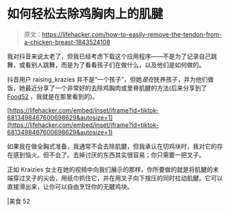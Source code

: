 # 如何轻松去除鸡胸肉上的肌腱

> 原文：<https://lifehacker.com/how-to-easily-remove-the-tendon-from-a-chicken-breast-1843524108>

我对抖音来说太老了，但我已经考虑下载这个应用程序——不是为了记录自己跳舞，或看别人跳舞，而是为了看看孩子们在做什么，以及他们是如何做的。



抖音用户 raising_krazies 并不是“一个孩子”，但她*是在*抚养孩子，并为他们做饭，她最近分享了一个非常好的去除鸡胸肉或里脊肌腱的方法(后来分享到了 [Food52](https://food52.com/blog/25304-tiktok-chicken-hack-tendon-removal) ，我就是在那里看到的)。

 [https://lifehacker.com/embed/inset/iframe?id=tiktok-6813498467600698629&autosize=1](https://lifehacker.com/embed/inset/iframe?id=tiktok-6813498467600698629&autosize=1) 

如果我在做全胸式准备，我通常不会去除肌腱，但我承认在切鸡块时，我对它的存在感到恼火。但不会了。去掉讨厌的东西其实很容易；你只需要一把叉子。

正如 Kraizies 女士在她的视频中向我们展示的那样，你所要做的就是将肌腱的末端穿过叉子的尖齿，用纸巾抓住它，并在用叉子向下按压的同时拉动肌腱。它可以直接滑出来，让你可以自由烹饪你的无腱鸡块。

|美食 52
